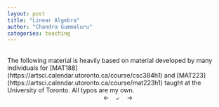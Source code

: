```yaml
---
layout: post
title: "Linear Algebra"
author: "Chandra Gummaluru"
categories: teaching
---
```


<br>
The following material is heavily based on material developed by many individuals for [MAT188](https://artsci.calendar.utoronto.ca/course/csc384h1) and [MAT223](https://artsci.calendar.utoronto.ca/course/mat223h1) taught at the University of Toronto. All typos are my own.


<script src="//mozilla.github.io/pdf.js/build/pdf.mjs" type="module"></script>

<script type="module">
  // If absolute URL from the remote server is provided, configure the CORS
  // header on that server.
  var url = 'https://raw.githubusercontent.com/chandra-gummaluru/chandra-gummaluru.github.io/master/assets/cn_Lin_Alg.pdf';

  // Loaded via <script> tag, create shortcut to access PDF.js exports.
  var { pdfjsLib } = globalThis;

  // The workerSrc property shall be specified.
  pdfjsLib.GlobalWorkerOptions.workerSrc = '//mozilla.github.io/pdf.js/build/pdf.worker.mjs';

  var pdfDoc = null,
      pageNum = 1,
      pageRendering = false,
      pageNumPending = null,
      scale = 0.8,
      canvas = document.getElementById('the-canvas'),
      ctx = canvas.getContext('2d');

  /**
   * Get page info from document, resize canvas accordingly, and render page.
   * @param num Page number.
   */
  function renderPage(num) {
    pageRendering = true;
    // Using promise to fetch the page
    pdfDoc.getPage(num).then(function(page) {
      var viewport = page.getViewport({scale: scale});
      canvas.height = viewport.height;
      canvas.width = viewport.width;

      // Render PDF page into canvas context
      var renderContext = {
        canvasContext: ctx,
        viewport: viewport
      };
      var renderTask = page.render(renderContext);

      // Wait for rendering to finish
      renderTask.promise.then(function() {
        pageRendering = false;
        if (pageNumPending !== null) {
          // New page rendering is pending
          renderPage(pageNumPending);
          pageNumPending = null;
        }
      });
    });

    // Update page counters
    document.getElementById('page_num').textContent = num;
  }

  /**
   * If another page rendering in progress, waits until the rendering is
   * finised. Otherwise, executes rendering immediately.
   */
  function queueRenderPage(num) {
    if (pageRendering) {
      pageNumPending = num;
    } else {
      renderPage(num);
    }
  }

  /**
   * Displays previous page.
   */
  function onPrevPage() {
    if (pageNum <= 1) {
      return;
    }
    pageNum--;
    queueRenderPage(pageNum);
  }
  document.getElementById('prev').addEventListener('click', onPrevPage);

  /**
   * Displays next page.
   */
  function onNextPage() {
    if (pageNum >= pdfDoc.numPages) {
      return;
    }
    pageNum++;
    queueRenderPage(pageNum);
  }
  document.getElementById('next').addEventListener('click', onNextPage);

  /**
   * Asynchronously downloads PDF.
   */
  pdfjsLib.getDocument(url).promise.then(function(pdfDoc_) {
    pdfDoc = pdfDoc_;
    document.getElementById('page_count').textContent = pdfDoc.numPages;

    // Initial/first page rendering
    renderPage(pageNum);
  });
</script>

<div style="text-align:center;margin:auto;">
  <a class="left arrow" id="prev">&#8592;</a>&nbsp; &nbsp;
  <span style="font-size:0.5em;"><span id="page_num"></span> of <span id="page_count"></span></span>&nbsp; &nbsp;
  <a class="right arrow" id="next">&#8594;</a>
</div>

<canvas style="width:100%;" id="the-canvas"></canvas>
